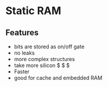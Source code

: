 # Static RAM

## Features
- bits are stored as on/off gate
- no leaks
- more complex structures
- take more silicon $ $ $
- Faster
- good for cache and embedded RAM